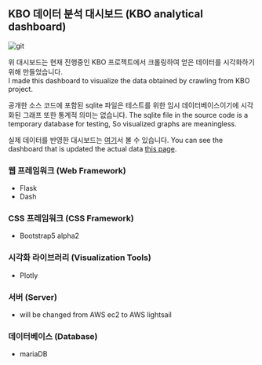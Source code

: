 ## KBO 데이터 분석 대시보드 (KBO analytical dashboard)

![git](https://user-images.githubusercontent.com/42489770/117327030-2b205500-aecd-11eb-937f-438108cbbee3.jpg)

위 대시보드는 현재 진행중인 KBO 프로젝트에서 크롤링하여 얻은 데이터를 시각화하기 위해 만들었습니다.  
I made this dashboard to visualize the data obtained by crawling from KBO project.  

공개한 소스 코드에 포함된 sqlite 파일은 테스트를 위한 임시 데이터베이스이기에 시각화된 그래프 또한 통계적 의미는 없습니다.
The sqlite file in the source code is a temporary database for testing, So visualized graphs are meaningless.

실제 데이터를 반영한 대시보드는 [여기](http://kbo.lopes.co.kr/)서 볼 수 있습니다.
You can see the dashboard that is updated the actual data [this page](http://kbo.lopes.co.kr/).

### 웹 프레임워크 (Web Framework)
- Flask
- Dash

### CSS 프레임워크 (CSS Framework)
- Bootstrap5 alpha2

### 시각화 라이브러리 (Visualization Tools)
- Plotly

### 서버 (Server)
- will be changed from AWS ec2 to AWS lightsail

### 데이터베이스 (Database)
- mariaDB
